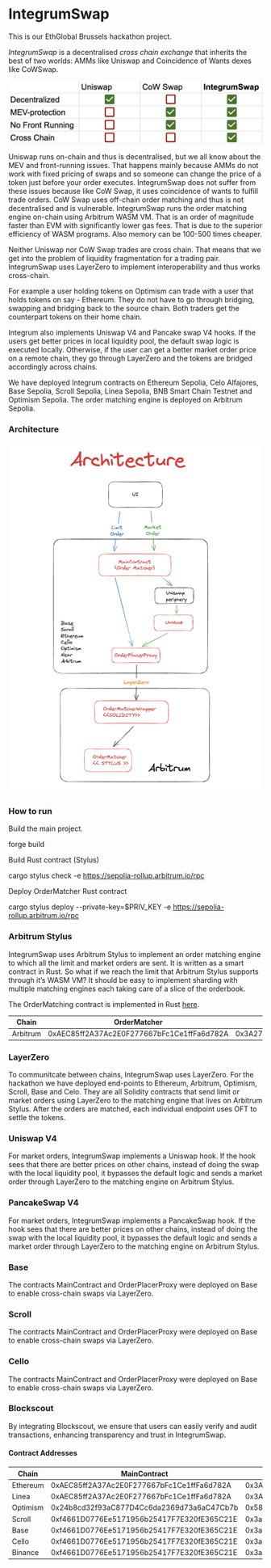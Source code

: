 # IntegrumSwap 

This is our EthGlobal Brussels hackathon project.

*IntegrumSwap* is a decentralised *cross chain exchange* that inherits the best of two worlds: AMMs like Uniswap and Coincidence of Wants dexes like CoWSwap.

![Comparison](Comparison.png)

Uniswap runs on-chain and thus is decentralised, but we all know about the MEV and front-running issues. That happens mainly because AMMs do not work with fixed pricing of swaps and so someone can change the price of a token just before your order executes.
IntegrumSwap does not suffer from these issues because like CoW Swap, it uses coincidence of wants to fulfill trade orders.
CoW Swap uses off-chain order matching and thus is not decentralised and is vulnerable. IntegrumSwap runs the order matching engine on-chain using Arbitrum WASM VM. That is an order of magnitude faster than EVM with significantly lower gas fees. That is due to the superior efficiency of WASM programs. Also memory can be 100-500 times cheaper.

Neither Uniswap nor CoW Swap trades are cross chain. That means that we get into the problem of liquidity fragmentation for a trading pair. IntegrumSwap uses LayerZero to implement interoperability and thus works cross-chain.

For example a user holding tokens on Optimism can trade with a user that holds tokens on say - Ethereum. They do not have to go through bridging, swapping and bridging back to the source chain. Both traders get the counterpart tokens on their home chain.  
 
Integrum also implements Uniswap V4 and Pancake swap V4 hooks. If the users get better prices in local liquidity pool, the default swap logic is executed locally. Otherwise, if the user can get a better market order price on a remote chain, they go through LayerZero and the tokens are bridged accordingly across chains. 

We have deployed Integrum contracts on Ethereum Sepolia, Celo Alfajores, Base Sepolia, Scroll Sepolia, Linea Sepolia, BNB Smart Chain Testnet and Optimism Sepolia. The order matching engine is deployed on Arbitrum Sepolia.

### Architecture

![Architecture](Architecture.png)

### How to run

Build the main project.

forge build


Build Rust contract (Stylus)

cargo stylus check -e https://sepolia-rollup.arbitrum.io/rpc


Deploy OrderMatcher Rust contract

cargo stylus deploy --private-key=$PRIV_KEY -e https://sepolia-rollup.arbitrum.io/rpc


### Arbitrum Stylus

IntegrumSwap uses Arbitrum Stylus to implement an order matching engine to which all the limit and market orders are sent. It is written as a smart contract in Rust.
So what if we reach the limit that Arbitrum Stylus supports through it’s WASM VM? It should be easy to implement sharding with multiple matching engines each taking care of a slice of the orderbook.

The OrderMatching contract is implemented in Rust [here](order-matcher/src/lib.rs).

| Chain            | OrderMatcher                                | OrderMatcherWrapper                               
| ---------------- | ------------------------------------------- | ------------------------------------------ |
| Arbitrum         | 0xAEC85ff2A37Ac2E0F277667bFc1Ce1ffFa6d782A  | 0x3A274DD833726D9CfDb6cBc23534B2cF5e892347 |                                     

### LayerZero

To communitcate between chains, IntegrumSwap uses LayerZero. For the hackathon we have deployed end-points to Ethereum, Arbitrum, Optimism, Scroll, Base and Celo. They are all Solidity contracts that send limit or market orders using LayerZero to the matching engine that lives on Arbitrum Stylus.
After the orders are matched, each individual endpoint uses OFT to settle the tokens.

### Uniswap V4

For market orders, IntegrumSwap implements a Uniswap hook. If the hook sees that there are better prices on other chains, instead of doing the swap with the local liquidity pool, it bypasses the default logic and sends a market order through LayerZero to the matching engine on Arbitrum Stylus. 

### PancakeSwap V4

For market orders, IntegrumSwap implements a PancakeSwap hook. If the hook sees that there are better prices on other chains, instead of doing the swap with the local liquidity pool, it bypasses the default logic and sends a market order through LayerZero to the matching engine on Arbitrum Stylus.

### Base

The contracts MainContract and OrderPlacerProxy were deployed on Base to enable cross-chain swaps via LayerZero.

### Scroll

The contracts MainContract and OrderPlacerProxy were deployed on Base to enable cross-chain swaps via LayerZero.

### Cello

The contracts MainContract and OrderPlacerProxy were deployed on Base to enable cross-chain swaps via LayerZero.

### Blockscout

By integrating Blockscout, we ensure that users can easily verify and audit transactions, enhancing transparency and trust in IntegrumSwap. 


#### Contract Addresses 

| Chain            | MainContract                                | OrderPlacerProxy                              
| ---------------- | ------------------------------------------- | ------------------------------------------ |
| Ethereum         | 0xAEC85ff2A37Ac2E0F277667bFc1Ce1ffFa6d782A  | 0x3A274DD833726D9CfDb6cBc23534B2cF5e892347 |                                          
| Linea            | 0xAEC85ff2A37Ac2E0F277667bFc1Ce1ffFa6d782A  | 0x3A274DD833726D9CfDb6cBc23534B2cF5e892347 |                                          
| Optimism         | 0x24b8cd32f93aC877D4Cc6da2369d73a6aC47Cb7b  | 0x58EE92DaDdF00334da39fb4Fab164c8662C794AD |                                          
| Scroll           | 0xf4661D0776Ee5171956b25417F7E320fE365C21E  | 0x3a6B3Aff418C7E50eE9F852D0bc7119296cc3644 |                                          
| Base             | 0xf4661D0776Ee5171956b25417F7E320fE365C21E  | 0x3a6B3Aff418C7E50eE9F852D0bc7119296cc3644 |                                          
| Cello            | 0xf4661D0776Ee5171956b25417F7E320fE365C21E  | 0x3a6B3Aff418C7E50eE9F852D0bc7119296cc3644 |                                          
| Binance          | 0xf4661D0776Ee5171956b25417F7E320fE365C21E  | 0x3a6B3Aff418C7E50eE9F852D0bc7119296cc3644 |
